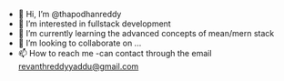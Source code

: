 - 👋 Hi, I’m @thapodhanreddy
- 👀 I’m interested in fullstack development
- 🌱 I’m currently learning the advanced concepts of mean/mern stack
- 💞️ I’m looking to collaborate on ...
- 📫 How to reach me -can contact through the email revanthreddyyaddu@gmail.com


